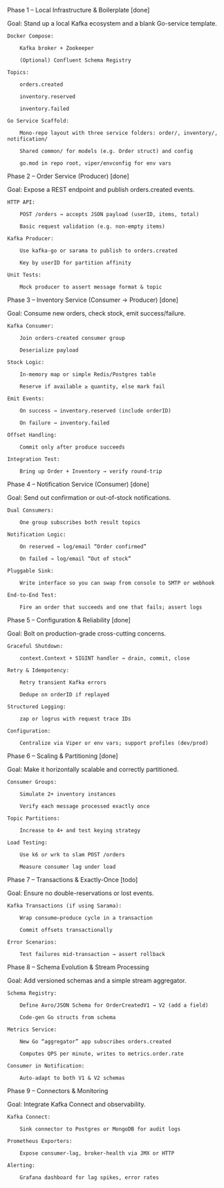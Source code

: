Phase 1 – Local Infrastructure & Boilerplate [done]

Goal: Stand up a local Kafka ecosystem and a blank Go-service template.

    Docker Compose:

        Kafka broker + Zookeeper

        (Optional) Confluent Schema Registry

    Topics:

        orders.created

        inventory.reserved

        inventory.failed

    Go Service Scaffold:

        Mono-repo layout with three service folders: order/, inventory/, notification/

        Shared common/ for models (e.g. Order struct) and config

        go.mod in repo root, viper/envconfig for env vars

Phase 2 – Order Service (Producer) [done]

Goal: Expose a REST endpoint and publish orders.created events.

    HTTP API:

        POST /orders → accepts JSON payload (userID, items, total)

        Basic request validation (e.g. non-empty items)

    Kafka Producer:

        Use kafka-go or sarama to publish to orders.created

        Key by userID for partition affinity

    Unit Tests:

        Mock producer to assert message format & topic

Phase 3 – Inventory Service (Consumer → Producer) [done]

Goal: Consume new orders, check stock, emit success/failure.

    Kafka Consumer:

        Join orders-created consumer group

        Deserialize payload

    Stock Logic:

        In-memory map or simple Redis/Postgres table

        Reserve if available ≥ quantity, else mark fail

    Emit Events:

        On success → inventory.reserved (include orderID)

        On failure → inventory.failed

    Offset Handling:

        Commit only after produce succeeds

    Integration Test:

        Bring up Order + Inventory → verify round-trip

Phase 4 – Notification Service (Consumer) [done]

Goal: Send out confirmation or out-of-stock notifications.

    Dual Consumers:

        One group subscribes both result topics

    Notification Logic:

        On reserved → log/email “Order confirmed”

        On failed → log/email “Out of stock”

    Pluggable Sink:

        Write interface so you can swap from console to SMTP or webhook

    End-to-End Test:

        Fire an order that succeeds and one that fails; assert logs

Phase 5 – Configuration & Reliability [done]

Goal: Bolt on production-grade cross-cutting concerns.

    Graceful Shutdown:

        context.Context + SIGINT handler → drain, commit, close

    Retry & Idempotency:

        Retry transient Kafka errors

        Dedupe on orderID if replayed

    Structured Logging:

        zap or logrus with request trace IDs

    Configuration:

        Centralize via Viper or env vars; support profiles (dev/prod)

Phase 6 – Scaling & Partitioning [done]

Goal: Make it horizontally scalable and correctly partitioned.

    Consumer Groups:

        Simulate 2+ inventory instances

        Verify each message processed exactly once

    Topic Partitions:

        Increase to 4+ and test keying strategy

    Load Testing:

        Use k6 or wrk to slam POST /orders

        Measure consumer lag under load

Phase 7 – Transactions & Exactly-Once [todo]

Goal: Ensure no double-reservations or lost events.

    Kafka Transactions (if using Sarama):

        Wrap consume–produce cycle in a transaction

        Commit offsets transactionally

    Error Scenarios:

        Test failures mid-transaction → assert rollback

Phase 8 – Schema Evolution & Stream Processing

Goal: Add versioned schemas and a simple stream aggregator.

    Schema Registry:

        Define Avro/JSON Schema for OrderCreatedV1 → V2 (add a field)

        Code-gen Go structs from schema

    Metrics Service:

        New Go “aggregator” app subscribes orders.created

        Computes QPS per minute, writes to metrics.order.rate

    Consumer in Notification:

        Auto-adapt to both V1 & V2 schemas

Phase 9 – Connectors & Monitoring

Goal: Integrate Kafka Connect and observability.

    Kafka Connect:

        Sink connector to Postgres or MongoDB for audit logs

    Prometheus Exporters:

        Expose consumer-lag, broker‐health via JMX or HTTP

    Alerting:

        Grafana dashboard for lag spikes, error rates